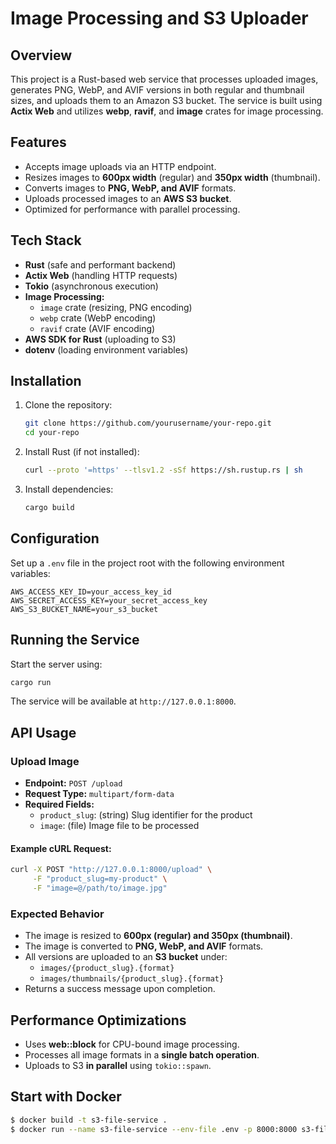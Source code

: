 # Image Processing and S3 Uploader

## Overview
This project is a Rust-based web service that processes uploaded images, generates PNG, WebP, and AVIF versions in both regular and thumbnail sizes, and uploads them to an Amazon S3 bucket. The service is built using **Actix Web** and utilizes **webp**, **ravif**, and **image** crates for image processing.

## Features
- Accepts image uploads via an HTTP endpoint.
- Resizes images to **600px width** (regular) and **350px width** (thumbnail).
- Converts images to **PNG, WebP, and AVIF** formats.
- Uploads processed images to an **AWS S3 bucket**.
- Optimized for performance with parallel processing.

## Tech Stack
- **Rust** (safe and performant backend)
- **Actix Web** (handling HTTP requests)
- **Tokio** (asynchronous execution)
- **Image Processing:**
  - `image` crate (resizing, PNG encoding)
  - `webp` crate (WebP encoding)
  - `ravif` crate (AVIF encoding)
- **AWS SDK for Rust** (uploading to S3)
- **dotenv** (loading environment variables)

## Installation
1. Clone the repository:
   ```sh
   git clone https://github.com/yourusername/your-repo.git
   cd your-repo
   ```
2. Install Rust (if not installed):
   ```sh
   curl --proto '=https' --tlsv1.2 -sSf https://sh.rustup.rs | sh
   ```
3. Install dependencies:
   ```sh
   cargo build
   ```

## Configuration
Set up a `.env` file in the project root with the following environment variables:
```env
AWS_ACCESS_KEY_ID=your_access_key_id
AWS_SECRET_ACCESS_KEY=your_secret_access_key
AWS_S3_BUCKET_NAME=your_s3_bucket
```

## Running the Service
Start the server using:
```sh
cargo run
```
The service will be available at `http://127.0.0.1:8000`.

## API Usage
### Upload Image
- **Endpoint:** `POST /upload`
- **Request Type:** `multipart/form-data`
- **Required Fields:**
  - `product_slug`: (string) Slug identifier for the product
  - `image`: (file) Image file to be processed

#### Example cURL Request:
```sh
curl -X POST "http://127.0.0.1:8000/upload" \
     -F "product_slug=my-product" \
     -F "image=@/path/to/image.jpg"
```

### Expected Behavior
- The image is resized to **600px (regular) and 350px (thumbnail)**.
- The image is converted to **PNG, WebP, and AVIF** formats.
- All versions are uploaded to an **S3 bucket** under:
  - `images/{product_slug}.{format}`
  - `images/thumbnails/{product_slug}.{format}`
- Returns a success message upon completion.

## Performance Optimizations
- Uses **web::block** for CPU-bound image processing.
- Processes all image formats in a **single batch operation**.
- Uploads to S3 **in parallel** using `tokio::spawn`.

## Start with Docker
```bash
$ docker build -t s3-file-service .
$ docker run --name s3-file-service --env-file .env -p 8000:8000 s3-file-service
```
